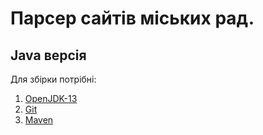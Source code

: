 # Парсер сайтів міських рад. 
## Java версія

Для збірки потрібні:
1. [OpenJDK-13](https://www.debugpoint.com/2020/04/install-latest-java-14-in-ubuntu-18-04-20-04-linux-mint/)
2. [Git](https://linuxhint.com/install-git-linux-mint/)
3. [Maven](https://intojava.wordpress.com/2016/05/05/install-maven-linux-mint/)

